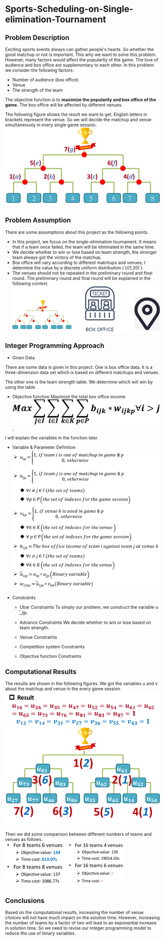 # Sports-Scheduling-on-Single-elimination-Tournament

## **Problem Description**

Exciting sports events always can gather people's hearts. So whether the good matchup or not is important. This why we want to solve this problem. However, many factors would affect the popularity of the game. The love of audience and box office are supplementary to each other. In this problem we consider the following factors:
- Number of audience (box office)
- Venue
- The strength of the team

The objective function is to **maximize the popularity and box office of the game.** The box office will be affected by different venues.

The following figure shows the result we want to get. English letters in brackets represent the venue. So we will decide the matchup and venue simultaneously in every single game session.
![This is an image](https://github.com/Jacky12Cheng/Sports-Scheduling-on-Single-elimination-Tournament/blob/main/figures/Results(Desired).png)

## **Problem Assumption**

There are some assumptions about this project as the following points.
- In this project, we focus on the single-elimination tournament. It means that if a team once failed, the team will be eliminated in the same time.
- We decide whether to win or lose based on team strength, the stronger team always got the victory of the matchup.
- Box office will vary according to different matchups and venues; I determine the value by a discrete uniform distribution ( U(1,20) ).
- The venues should not be repeated in the preliminary round and final round. The preliminary round and final round will be explained in the following context.
![This is an image](https://github.com/Jacky12Cheng/Sports-Scheduling-on-Single-elimination-Tournament/blob/main/figures/illustration.png)

## **Integer Programming Approach**
- Given Data

There are some data is given in this project. One is box office data, it is a three-dimension data set which is based on different matchups and venues.

The other one is the team strength table. We determine which will win by using the table.

- Objective function
Maximize the total box office income
![This is an image](https://github.com/Jacky12Cheng/Sports-Scheduling-on-Single-elimination-Tournament/blob/main/formulas/objective_function.png),

I will explain the variables in the function later.

- Variable & Parameter Definition
![This is an image](https://github.com/Jacky12Cheng/Sports-Scheduling-on-Single-elimination-Tournament/blob/main/formulas/parameter_definition.PNG)

- Constraints
  - Ubar Constraints
  To simply our problem, we construct the variable u ̅_ijp. 
  
  - Advance Constraints
We decide whether to win or lose based on team strength.
 
 
  - Venue Constraints

  - Competition system Constraints
 
  - Objective function Constraints

## **Computational Results**

The results are shown in the following figures. We got the variables u and v about the matchup and venue in the every game session.
![This is an image](https://github.com/Jacky12Cheng/Sports-Scheduling-on-Single-elimination-Tournament/blob/main/figures/Results_1.png)
![This is an image](https://github.com/Jacky12Cheng/Sports-Scheduling-on-Single-elimination-Tournament/blob/main/figures/Results_2.png)

Then we did some comparison between different numbers of teams and venues as follows.
![This is an image](https://github.com/Jacky12Cheng/Sports-Scheduling-on-Single-elimination-Tournament/blob/main/figures/Results_3.PNG)

## **Conclusions**

Based on the computational results, increasing the number of venue choices will not have much impact on the solution time. However, increasing the number of teams by a factor of two will lead to an exponential increase in solution time. So we need to revise our integer programming model to reduce the use of binary variables.
